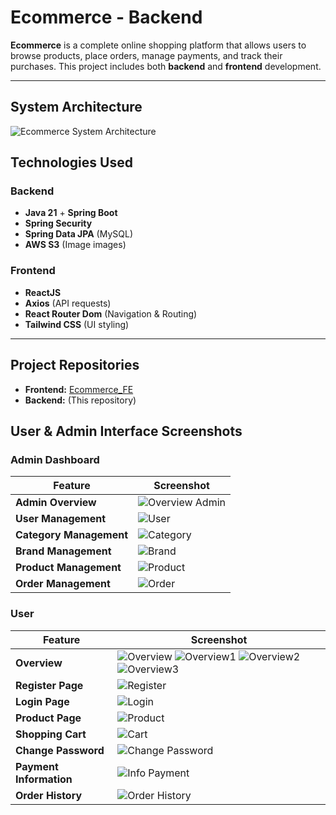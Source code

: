 # Ecommerce - Backend
**Ecommerce** is a complete online shopping platform that allows users to browse products, place orders, manage payments, and track their purchases. This project includes both **backend** and **frontend** development.  

---

## System Architecture
![Ecommerce System Architecture](src/main/resources/assets/sysArchitecture.png)

## Technologies Used
###  Backend
- **Java 21** + **Spring Boot**
- **Spring Security**
- **Spring Data JPA** (MySQL)
- **AWS S3** (Image images)
### Frontend
- **ReactJS**
- **Axios** (API requests)
- **React Router Dom** (Navigation & Routing)
- **Tailwind CSS** (UI styling)
---

## Project Repositories
- **Frontend:** [Ecommerce_FE](https://github.com/Vinh15088/Ecommerce_FE)
- **Backend:** (This repository)

## User & Admin Interface Screenshots
### Admin Dashboard
| Feature | Screenshot |
|---------|-----------|
| **Admin Overview** | ![Overview Admin](src/main/resources/assets/adminImages/overview-admin.png) |
| **User Management** | ![User](src/main/resources/assets/adminImages/user.png) |
| **Category Management** | ![Category](src/main/resources/assets/adminImages/category.png) |
| **Brand Management** | ![Brand](src/main/resources/assets/adminImages/brand.png) |
| **Product Management** | ![Product](src/main/resources/assets/adminImages/product.png) |
| **Order Management** | ![Order](src/main/resources/assets/adminImages/order.png) |

### User 
| Feature | Screenshot |
|---------|-----------|
| **Overview** | ![Overview](src/main/resources/assets/userImages/overview.png) ![Overview1](src/main/resources/assets/userImages/overview1.png) ![Overview2](src/main/resources/assets/userImages/overview2.png) ![Overview3](src/main/resources/assets/userImages/overview3.png) |
| **Register Page** | ![Register](src/main/resources/assets/userImages/register.png) |
| **Login Page** | ![Login](src/main/resources/assets/userImages/login.png) |
| **Product Page** | ![Product](src/main/resources/assets/userImages/product.png) |
| **Shopping Cart** | ![Cart](src/main/resources/assets/userImages/cart.png) |
| **Change Password** | ![Change Password](src/main/resources/assets/userImages/change-password.png) |
| **Payment Information** | ![Info Payment](src/main/resources/assets/userImages/info-payment.png) |
| **Order History** | ![Order History](src/main/resources/assets/userImages/order-history.png) |


